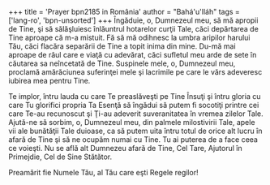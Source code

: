 +++
title = 'Prayer bpn2185 in România'
author = "Bahá'u'lláh"
tags = ['lang-ro', 'bpn-unsorted']
+++
Îngăduie, o, Dumnezeul meu, să mă apropii de Tine, şi să sălăşluiesc înlăuntrul hotarelor curţii Tale, căci depărtarea de Tine aproape că m-a mistuit. Fă să mă odihnesc la umbra aripilor harului Tău, căci flacăra separării de Tine a topit inima din mine. Du-mă mai aproape de râul care e viaţă cu adevărat, căci sufletul meu arde de sete în căutarea sa neîncetată de Tine. Suspinele mele, o, Dumnezeul meu, proclamă amărăciunea suferinţei mele şi lacrimile pe care le vărs adeveresc iubirea mea pentru Tine.

Te implor, întru lauda cu care Te preaslăveşti pe Tine Însuţi şi întru gloria cu care Tu glorifici propria Ta Esenţă să îngădui să putem fi socotiţi printre cei care Te-au recunoscut şi Ţi-au adeverit suveranitatea în vremea zilelor Tale. Ajută-ne să sorbim, o, Dumnezeul meu, din palmele milostivirii Tale, apele vii ale bunătăţii Tale duioase, ca să putem uita întru totul de orice alt lucru în afară de Tine şi să ne ocupăm numai cu Tine. Tu ai puterea de a face ceea ce voieşti. Nu se află alt Dumnezeu afară de Tine, Cel Tare, Ajutorul în Primejdie, Cel de Sine Stătător.

Preamărit fie Numele Tău, al Tău care eşti Regele regilor!
